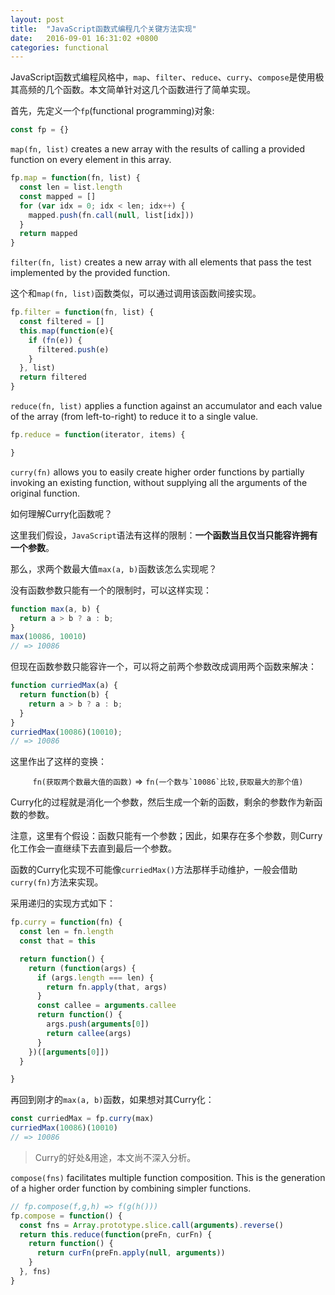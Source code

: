```yaml
---
layout: post
title:  "JavaScript函数式编程几个关键方法实现"
date:   2016-09-01 16:31:02 +0800
categories: functional
---
```



JavaScript函数式编程风格中，`map`、`filter`、`reduce`、`curry`、`compose`是使用极其高频的几个函数。本文简单针对这几个函数进行了简单实现。

首先，先定义一个`fp`(functional programming)对象:

```js
const fp = {}
```

`map(fn, list)` creates a new array with the results of calling a provided function on every element in this array.

```js
fp.map = function(fn, list) {
  const len = list.length
  const mapped = []
  for (var idx = 0; idx < len; idx++) {
    mapped.push(fn.call(null, list[idx]))
  }
  return mapped
}
```

`filter(fn, list)` creates a new array with all elements that pass the test implemented by the provided function.

这个和`map(fn, list)`函数类似，可以通过调用该函数间接实现。


```js
fp.filter = function(fn, list) {
  const filtered = []
  this.map(function(e){
    if (fn(e)) {
      filtered.push(e)
    }
  }, list)
  return filtered
}
```

`reduce(fn, list)` applies a function against an accumulator and each value of the array (from left-to-right) to reduce it to a single value.


```js
fp.reduce = function(iterator, items) {

}
```

`curry(fn)` allows you to easily create higher order functions by partially invoking an existing function, without supplying all the arguments of the original function.

如何理解Curry化函数呢？

这里我们假设，`JavaScript`语法有这样的限制：**一个函数当且仅当只能容许拥有一个参数**。

那么，求两个数最大值`max(a, b)`函数该怎么实现呢？

没有函数参数只能有一个的限制时，可以这样实现：

```js
function max(a, b) {
  return a > b ? a : b;
}
max(10086, 10010)
// => 10086
```

但现在函数参数只能容许一个，可以将之前两个参数改成调用两个函数来解决：

```js
function curriedMax(a) {
  return function(b) {
    return a > b ? a : b;
  }
}
curriedMax(10086)(10010);
// => 10086
```

这里作出了这样的变换：
<p>
<center><code>fn(获取两个数最大值的函数)</code> => <code>fn(一个数与`10086`比较,获取最大的那个值)</code></center>
</p>

Curry化的过程就是消化一个参数，然后生成一个新的函数，剩余的参数作为新函数的参数。

注意，这里有个假设：函数只能有一个参数；因此，如果存在多个参数，则Curry化工作会一直继续下去直到最后一个参数。

函数的Curry化实现不可能像`curriedMax()`方法那样手动维护，一般会借助`curry(fn)`方法来实现。

采用递归的实现方式如下：

```js
fp.curry = function(fn) {
  const len = fn.length
  const that = this

  return function() {
    return (function(args) {
      if (args.length === len) {
        return fn.apply(that, args)
      }
      const callee = arguments.callee
      return function() {
        args.push(arguments[0])
        return callee(args)
      }
    })([arguments[0]])
  }

}

```

再回到刚才的`max(a, b)`函数，如果想对其Curry化：

```js
const curriedMax = fp.curry(max)
curriedMax(10086)(10010)
// => 10086
```
> Curry的好处&用途，本文尚不深入分析。

`compose(fns)` facilitates multiple function composition. This is the generation of a higher order function by combining simpler functions.



```js
// fp.compose(f,g,h) => f(g(h()))
fp.compose = function() {
  const fns = Array.prototype.slice.call(arguments).reverse()
  return this.reduce(function(preFn, curFn) {
    return function() {
      return curFn(preFn.apply(null, arguments))
    }
  }, fns)
}
```


